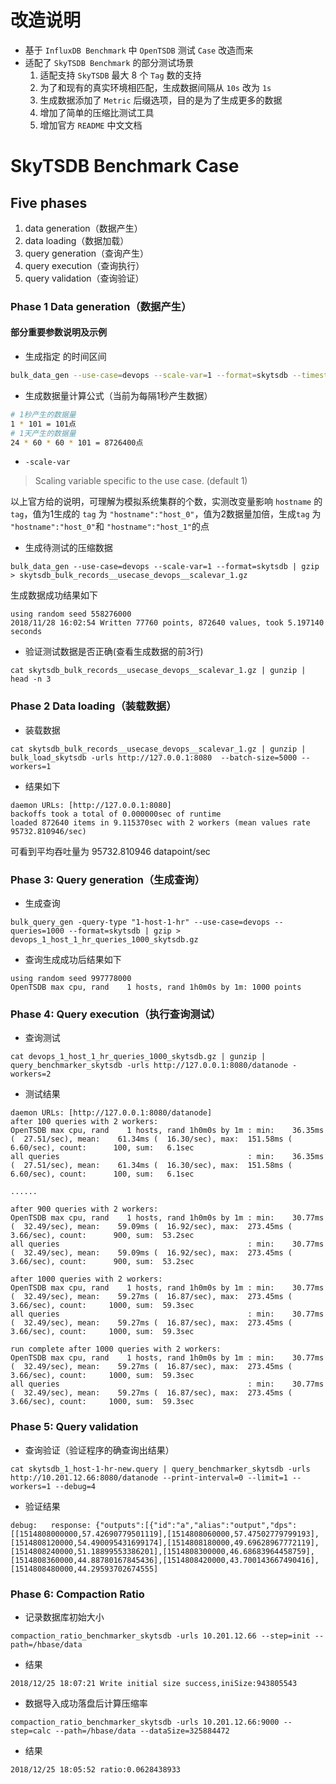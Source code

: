 # 改造说明
- 基于 `InfluxDB Benchmark` 中 `OpenTSDB` 测试 `Case` 改造而来
- 适配了 `SkyTSDB Benchmark` 的部分测试场景
    1. 适配支持 `SkyTSDB` 最大 8 个 `Tag` 数的支持
    2. 为了和现有的真实环境相匹配，生成数据间隔从 `10s` 改为 `1s`
    3. 生成数据添加了 `Metric` 后缀选项，目的是为了生成更多的数据
    4. 增加了简单的压缩比测试工具
    5. 增加官方 `README` 中文文档
    
# SkyTSDB Benchmark Case
## Five phases

1. data generation（数据产生）
2. data loading（数据加载）
3. query generation（查询产生）
4. query execution（查询执行）
5. query validation（查询验证）

### Phase 1 Data generation（数据产生）
#### 部分重要参数说明及示例
- 生成指定 的时间区间

```bash
bulk_data_gen --use-case=devops --scale-var=1 --format=skytsdb --timestamp-start="2018-12-17T00:00:00.00+08:00" --timestamp-end="2018-12-17T00:00:01.00+08:00" > test.data
```
- 生成数据量计算公式（当前为每隔1秒产生数据）

```bash
# 1秒产生的数据量
1 * 101 = 101点
# 1天产生的数据量
24 * 60 * 60 * 101 = 8726400点
```
-  `-scale-var`

> Scaling variable specific to the use case. (default 1)

以上官方给的说明，可理解为模拟系统集群的个数，实测改变量影响 `hostname` 的 `tag`，值为1生成的 `tag` 为 `"hostname":"host_0"`，值为2数据量加倍，生成`tag` 为 `"hostname":"host_0"`和 `"hostname":"host_1"`的点

- 生成待测试的压缩数据

```shell
bulk_data_gen --use-case=devops --scale-var=1 --format=skytsdb | gzip > skytsdb_bulk_records__usecase_devops__scalevar_1.gz
```
生成数据成功结果如下

```
using random seed 558276000
2018/11/28 16:02:54 Written 77760 points, 872640 values, took 5.197140 seconds
```
- 验证测试数据是否正确(查看生成数据的前3行)

```shell
cat skytsdb_bulk_records__usecase_devops__scalevar_1.gz | gunzip | head -n 3 
```
### Phase 2 Data loading（装载数据）
- 装载数据

```shell
cat skytsdb_bulk_records__usecase_devops__scalevar_1.gz | gunzip | bulk_load_skytsdb -urls http://127.0.0.1:8080  --batch-size=5000 --workers=1
```
- 结果如下

```
daemon URLs: [http://127.0.0.1:8080]
backoffs took a total of 0.000000sec of runtime
loaded 872640 items in 9.115370sec with 2 workers (mean values rate 95732.810946/sec)
```
可看到平均吞吐量为 95732.810946 datapoint/sec
### Phase 3: Query generation（生成查询）
- 生成查询

```shell
bulk_query_gen -query-type "1-host-1-hr" --use-case=devops --queries=1000 --format=skytsdb | gzip > devops_1_host_1_hr_queries_1000_skytsdb.gz
```
- 查询生成成功后结果如下

```shell
using random seed 997778000
OpenTSDB max cpu, rand    1 hosts, rand 1h0m0s by 1m: 1000 points
```

### Phase 4: Query execution（执行查询测试）
- 查询测试

```shell
cat devops_1_host_1_hr_queries_1000_skytsdb.gz | gunzip | query_benchmarker_skytsdb -urls http://127.0.0.1:8080/datanode -workers=2
```

- 测试结果

```shell
daemon URLs: [http://127.0.0.1:8080/datanode]
after 100 queries with 2 workers:
OpenTSDB max cpu, rand    1 hosts, rand 1h0m0s by 1m : min:    36.35ms (  27.51/sec), mean:    61.34ms (  16.30/sec), max:  151.58ms (  6.60/sec), count:      100, sum:   6.1sec 
all queries                                          : min:    36.35ms (  27.51/sec), mean:    61.34ms (  16.30/sec), max:  151.58ms (  6.60/sec), count:      100, sum:   6.1sec 

......

after 900 queries with 2 workers:
OpenTSDB max cpu, rand    1 hosts, rand 1h0m0s by 1m : min:    30.77ms (  32.49/sec), mean:    59.09ms (  16.92/sec), max:  273.45ms (  3.66/sec), count:      900, sum:  53.2sec 
all queries                                          : min:    30.77ms (  32.49/sec), mean:    59.09ms (  16.92/sec), max:  273.45ms (  3.66/sec), count:      900, sum:  53.2sec 

after 1000 queries with 2 workers:
OpenTSDB max cpu, rand    1 hosts, rand 1h0m0s by 1m : min:    30.77ms (  32.49/sec), mean:    59.27ms (  16.87/sec), max:  273.45ms (  3.66/sec), count:     1000, sum:  59.3sec 
all queries                                          : min:    30.77ms (  32.49/sec), mean:    59.27ms (  16.87/sec), max:  273.45ms (  3.66/sec), count:     1000, sum:  59.3sec 

run complete after 1000 queries with 2 workers:
OpenTSDB max cpu, rand    1 hosts, rand 1h0m0s by 1m : min:    30.77ms (  32.49/sec), mean:    59.27ms (  16.87/sec), max:  273.45ms (  3.66/sec), count:     1000, sum:  59.3sec 
all queries                                          : min:    30.77ms (  32.49/sec), mean:    59.27ms (  16.87/sec), max:  273.45ms (  3.66/sec), count:     1000, sum:  59.3sec 
```
### Phase 5: Query validation
- 查询验证（验证程序的确查询出结果）

```
cat skytsdb_1_host-1-hr-new.query | query_benchmarker_skytsdb -urls http://10.201.12.66:8080/datanode --print-interval=0 --limit=1 --workers=1 --debug=4
```
- 验证结果

```
debug:   response: {"outputs":[{"id":"a","alias":"output","dps":[[1514808000000,57.42690779501119],[1514808060000,57.47502779799193],[1514808120000,54.490095431699174],[1514808180000,49.69628967772119],[1514808240000,51.18899553386201],[1514808300000,46.68683964458759],[1514808360000,44.88780167845436],[1514808420000,43.700143667490416],[1514808480000,44.29593702674555]
```
### Phase 6: Compaction Ratio
- 记录数据库初始大小

```
compaction_ratio_benchmarker_skytsdb -urls 10.201.12.66 --step=init --path=/hbase/data
```
- 结果

```
2018/12/25 18:07:21 Write initial size success,iniSize:943805543
```
- 数据导入成功落盘后计算压缩率

```
compaction_ratio_benchmarker_skytsdb -urls 10.201.12.66:9000 --step=calc --path=/hbase/data --dataSize=325884472
```

- 结果

```
2018/12/25 18:05:52 ratio:0.0628438933
```